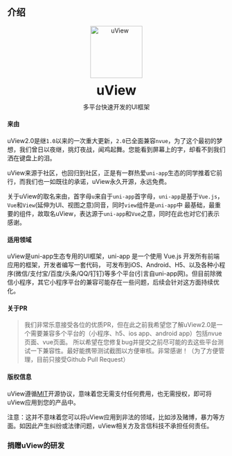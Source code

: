 ## 介绍

<demo-model url="/"></demo-model>

<div class="intro-logo">
	<img class="logo" src="/common/logo.png" alt="uView" />
	<h3>uView</h3>
	<p class="slogan">多平台快速开发的UI框架</p>
</div>

#### 来由

uView2.0是继`1.0`以来的一次重大更新，`2.0`已全面兼容`nvue`，为了这个最初的梦想，我们曾日以夜继，挑灯夜战，闻鸡起舞。您能看到屏幕上的字，却看不到我们洒在键盘上的泪。  

uView来源于社区，也回归到社区，正是有一群热爱`uni-app`生态的同学推着它前行，而我们也一如既往的承诺，uView永久开源，永远免费。  

关于uView的取名来由，首字母`u`来自于`uni-app`首字母，`uni-app`是基于`Vue.js`，`Vue`和`View`(延伸为UI、视图之意)同音，同时`view`组件是`uni-app`中
最基础，最重要的组件，故取名uView，表达源于`uni-app`和`Vue`之意，同时在此也对它们表示感谢。


#### 适用领域

uView是uni-app生态专用的UI框架，uni-app 是一个使用 Vue.js 开发所有前端应用的框架，开发者编写一套代码，
可发布到iOS、Android、H5、以及各种小程序(微信/支付宝/百度/头条/QQ/钉钉)等多个平台(引言自uni-app网)。但目前除微信小程序，其它小程序平台的兼容可能存在一些问题，后续会针对这方面持续优化。

#### 关于PR

> 我们非常乐意接受各位的优质PR，但在此之前我希望您了解uView2.0是一个需要兼容多个平台的（小程序、h5、ios app、android app）包括nvue页面、vue页面。
> 所以希望在您修复bug并提交之前尽可能的去这些平台测试一下兼容性。最好能携带测试截图以方便审核。非常感谢！（为了方便管理，目前只接受Github Pull Request）

#### 版权信息

uView遵循[MIT](https://baike.baidu.com/item/MIT/10772952)开源协议，意味着您无需支付任何费用，也无需授权，即可将uView应用到您的产品中。  

注意：这并不意味着您可以将uView应用到非法的领域，比如涉及赌博，暴力等方面。如因此产生纠纷或法律问题，uView相关方及言信科技不承担任何责任。


### 捐赠uView的研发
		
<donation></donation>


<style>
.intro-logo {
	text-align: center;
}

.intro-logo .logo {
	width: 120px;
	margin: auto;
}

.intro-logo h3 {
	font-size: 30px;
	font-weight: bold;
	margin-top: 10px;
	margin-bottom: 0;
}

.intro-logo .slogan {
	margin-top: 10px!important;
}
</style>
